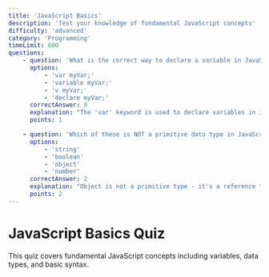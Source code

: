 ```yaml
---
title: 'JavaScript Basics'
description: 'Test your knowledge of fundamental JavaScript concepts'
difficulty: 'advanced'
category: 'Programming'
timeLimit: 600
questions:
    - question: 'What is the correct way to declare a variable in JavaScript?'
      options:
          - 'var myVar;'
          - 'variable myVar;'
          - 'v myVar;'
          - 'declare myVar;'
      correctAnswer: 0
      explanation: "The 'var' keyword is used to declare variables in JavaScript."
      points: 1

    - question: 'Which of these is NOT a primitive data type in JavaScript?'
      options:
          - 'string'
          - 'boolean'
          - 'object'
          - 'number'
      correctAnswer: 2
      explanation: "Object is not a primitive type - it's a reference type."
      points: 2
---
```


# JavaScript Basics Quiz

This quiz covers fundamental JavaScript concepts including variables, data types, and basic syntax.
